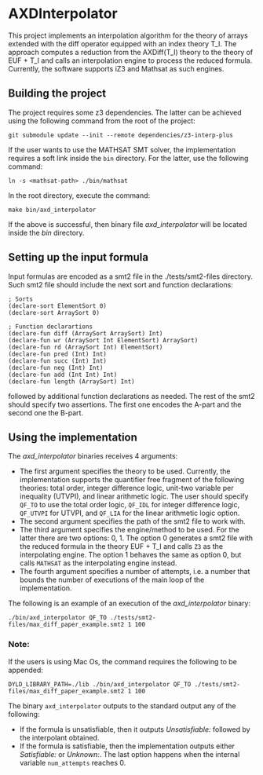 # AXDInterpolator

This project implements an interpolation algorithm
for the theory of arrays extended with the diff 
operator equipped with an index theory T_I. 
The approach computes a reduction from the AXDiff(T_I)
theory to the theory of EUF + T_I and 
calls an interpolation engine to process the 
reduced formula. Currently, the software supports 
iZ3 and Mathsat as such engines.

## Building the project

The project requires some z3 dependencies. The
latter can be achieved using the following command from
the root of the project:

```
git submodule update --init --remote dependencies/z3-interp-plus
```

If the user wants to use the MATHSAT SMT solver, the 
implementation requires a soft link inside the ``bin``
directory. For the latter, use the following command:

```
ln -s <mathsat-path> ./bin/mathsat
```

In the root directory, execute the command:

```
make bin/axd_interpolator
```

If the above is successful, then binary file _axd_interpolator_
will be located inside the _bin_ directory.

## Setting up the input formula

Input formulas are encoded as a smt2 file 
in the ./tests/smt2-files directory. Such smt2 
file should include the next sort and function 
declarations:

```
; Sorts
(declare-sort ElementSort 0)
(declare-sort ArraySort 0)

; Function declarartions
(declare-fun diff (ArraySort ArraySort) Int)
(declare-fun wr (ArraySort Int ElementSort) ArraySort)
(declare-fun rd (ArraySort Int) ElementSort)
(declare-fun pred (Int) Int)
(declare-fun succ (Int) Int)
(declare-fun neg (Int) Int)
(declare-fun add (Int Int) Int)
(declare-fun length (ArraySort) Int)
```

followed by additional function declarations as needed. 
The rest of the smt2 should specify two assertions. 
The first one encodes the A-part and the second one the B-part. 

## Using the implementation

The _axd_interpolator_ binaries receives 4 arguments:

* The first argument specifies the theory to be used. Currently, the implementation supports the quantifier free fragment of the following theories: total order, integer difference logic, unit-two variable per inequality (UTVPI), and linear arithmetic logic. The user should specify ``QF_TO`` to use the total order logic, ``QF_IDL`` for integer difference logic, ``QF_UTVPI`` for UTVPI, and ``QF_LIA`` for the linear arithmetic logic option.
* The second argument specifies the path of the smt2 file to work with.
* The third argument specifies the engine/method to be used. For the latter there are two options: 0, 1. The option 0 generates a smt2 file with the reduced formula in the theory EUF + T_I and calls ``Z3`` as the interpolating engine. The option 1 behaves the same as option 0, but calls ``MATHSAT`` as the interpolating engine instead.
* The fourth argument specifies a number of attempts, i.e. a number that bounds the number of executions of the main loop of the implementation.

The following is an example of an execution of the _axd_interpolator_ binary:

```
./bin/axd_interpolator QF_TO ./tests/smt2-files/max_diff_paper_example.smt2 1 100
```

### Note:

If the users is using Mac Os, the command requires the following to be
appended:

```
DYLD_LIBRARY_PATH=./lib ./bin/axd_interpolator QF_TO ./tests/smt2-files/max_diff_paper_example.smt2 1 100
```


The binary ``axd_interpolator`` outputs to the standard output any of the following:

* If the formula is unsatisfiable, then it outputs *Unsatisfiable:* followed by the interpolant obtained.
* If the formula is satisfiable, then the implementation outputs either *Satisfiable:* or *Unknown:*. The last option happens when the internal variable ``num_attempts`` reaches 0.
